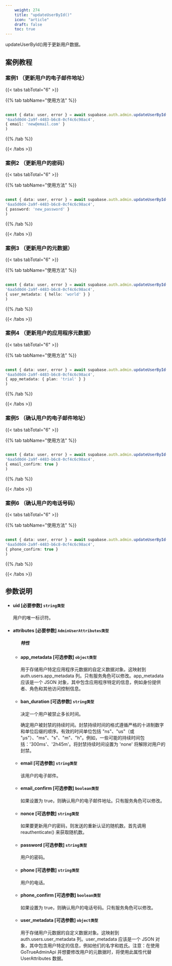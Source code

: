 ```yaml
---
    weight: 274
    title: "updateUserById()"
    icon: "article"
    draft: false
    toc: true
---
```



updateUserById()用于更新用户数据。

## 案例教程

### 案例1 （更新用户的电子邮件地址）

{{< tabs tabTotal="6" >}}


{{% tab tabName="使用方法" %}}



  ```ts
                                                                                
const { data: user, error } = await supabase.auth.admin.updateUserById(
  '6aa5d0d4-2a9f-4483-b6c8-0cf4c6c98ac4',
  { email: 'new@email.com' }
)
  ```



{{% /tab %}}

{{< /tabs >}}

### 案例2 （更新用户的密码）

{{< tabs tabTotal="6" >}}


{{% tab tabName="使用方法" %}}



  ```ts
                                                                                
const { data: user, error } = await supabase.auth.admin.updateUserById(
  '6aa5d0d4-2a9f-4483-b6c8-0cf4c6c98ac4',
  { password: 'new_password' }
)
  ```



{{% /tab %}}

{{< /tabs >}}

### 案例3 （更新用户的元数据）

{{< tabs tabTotal="6" >}}


{{% tab tabName="使用方法" %}}



  ```ts
                                                                                
const { data: user, error } = await supabase.auth.admin.updateUserById(
  '6aa5d0d4-2a9f-4483-b6c8-0cf4c6c98ac4',
  { user_metadata: { hello: 'world' } }
)
  ```



{{% /tab %}}

{{< /tabs >}}

### 案例4 （更新用户的应用程序元数据）

{{< tabs tabTotal="6" >}}


{{% tab tabName="使用方法" %}}



  ```ts
                                                                                
const { data: user, error } = await supabase.auth.admin.updateUserById(
  '6aa5d0d4-2a9f-4483-b6c8-0cf4c6c98ac4',
  { app_metadata: { plan: 'trial' } }
)
  ```



{{% /tab %}}

{{< /tabs >}}

### 案例5 （确认用户的电子邮件地址）

{{< tabs tabTotal="6" >}}


{{% tab tabName="使用方法" %}}



  ```ts
                                                                                
const { data: user, error } = await supabase.auth.admin.updateUserById(
  '6aa5d0d4-2a9f-4483-b6c8-0cf4c6c98ac4',
  { email_confirm: true }
)
  ```



{{% /tab %}}

{{< /tabs >}}

### 案例6 （确认用户的电话号码）

{{< tabs tabTotal="6" >}}


{{% tab tabName="使用方法" %}}



  ```ts
                                                                                
const { data: user, error } = await supabase.auth.admin.updateUserById(
  '6aa5d0d4-2a9f-4483-b6c8-0cf4c6c98ac4',
  { phone_confirm: true }
)
  ```



{{% /tab %}}

{{< /tabs >}}



## 参数说明


<ul className="method-list-group">
  

<li className="method-list-item">
  <h4 className="method-list-item-label">
    <span className="method-list-item-label-name">
      uid
    </span>
    <span className="method-list-item-label-badge required">
      [必要参数]
    </span>
    <span className="method-list-item-validation">
      <code>string类型</code>
    </span>
  </h4>
  <div class="method-list-item-description">


用户的唯一标识符。

  </div>
  
</li>



<li className="method-list-item">
  <h4 className="method-list-item-label">
    <span className="method-list-item-label-name">
      attributes
    </span>
    <span className="method-list-item-label-badge required">
      [必要参数]
    </span>
    <span className="method-list-item-validation">
      <code>AdminUserAttributes类型</code>
    </span>
  </h4>
  
<ul className="method-list-group">
  <h5 class="method-list-title method-list-title-isChild expanded">特性</h5>

<li className="method-list-item">
  <h4 className="method-list-item-label">
    <span className="method-list-item-label-name">
      app_metadata
    </span>
    <span className="method-list-item-label-badge false">
      [可选参数]
    </span>
    <span className="method-list-item-validation">
      <code>object类型</code>
    </span>
  </h4>
  <div class="method-list-item-description">

用于存储用户特定应用程序元数据的自定义数据对象。这映射到 auth.users.app_metadata 列。只有服务角色可以修改。app_metadata 应该是一个 JSON 对象，其中包含应用程序特定的信息，例如身份提供者、角色和其他访问控制信息。
  
  </div>
  
</li>


<li className="method-list-item">
  <h4 className="method-list-item-label">
    <span className="method-list-item-label-name">
      ban_duration
    </span>
    <span className="method-list-item-label-badge false">
      [可选参数]
    </span>
    <span className="method-list-item-validation">
      <code>string类型</code>
    </span>
  </h4>
  <div class="method-list-item-description">

决定一个用户被禁止多长时间。

确定用户被封禁的持续时间。封禁持续时间的格式遵循严格的十进制数字和单位后缀的顺序。有效的时间单位包括 "ns"、"us"（或 "µs"）、"ms"、"s"、"m"、"h"。例如，一些可能的持续时间包括：'300ms'、'2h45m'。将封禁持续时间设置为 'none' 将解除对用户的封禁。

  </div>
  
</li>


<li className="method-list-item">
  <h4 className="method-list-item-label">
    <span className="method-list-item-label-name">
      email
    </span>
    <span className="method-list-item-label-badge false">
      [可选参数]
    </span>
    <span className="method-list-item-validation">
      <code>string类型</code>
    </span>
  </h4>
  <div class="method-list-item-description">

该用户的电子邮件。

  </div>
  
</li>


<li className="method-list-item">
  <h4 className="method-list-item-label">
    <span className="method-list-item-label-name">
      email_confirm
    </span>
    <span className="method-list-item-label-badge false">
      [可选参数]
    </span>
    <span className="method-list-item-validation">
      <code>boolean类型</code>
    </span>
  </h4>
  <div class="method-list-item-description">

如果设置为 true，则确认用户的电子邮件地址。只有服务角色可以修改。

  </div>
  
</li>



<li className="method-list-item">
  <h4 className="method-list-item-label">
    <span className="method-list-item-label-name">
      nonce
    </span>
    <span className="method-list-item-label-badge false">
      [可选参数]
    </span>
    <span className="method-list-item-validation">
      <code>string类型</code>
    </span>
  </h4>
  <div class="method-list-item-description">

如果要更新用户的密码，则发送的重新认证的随机数。首先调用 reauthenticate() 来获取随机数。

  </div>
  
</li>





<li className="method-list-item">
  <h4 className="method-list-item-label">
    <span className="method-list-item-label-name">
      password
    </span>
    <span className="method-list-item-label-badge false">
      [可选参数]
    </span>
    <span className="method-list-item-validation">
      <code>string类型</code>
    </span>
  </h4>
  <div class="method-list-item-description">

用户的密码。

  </div>
  
</li>


<li className="method-list-item">
  <h4 className="method-list-item-label">
    <span className="method-list-item-label-name">
      phone
    </span>
    <span className="method-list-item-label-badge false">
      [可选参数]
    </span>
    <span className="method-list-item-validation">
      <code>string类型</code>
    </span>
  </h4>
  <div class="method-list-item-description">

用户的电话。

  </div>
  
</li>


<li className="method-list-item">
  <h4 className="method-list-item-label">
    <span className="method-list-item-label-name">
      phone_confirm
    </span>
    <span className="method-list-item-label-badge false">
      [可选参数]
    </span>
    <span className="method-list-item-validation">
      <code>boolean类型</code>
    </span>
  </h4>
  <div class="method-list-item-description">

如果设置为 true，则确认用户的电话号码。只有服务角色可以修改。

  </div>
  
</li>


<li className="method-list-item">
  <h4 className="method-list-item-label">
    <span className="method-list-item-label-name">
      user_metadata
    </span>
    <span className="method-list-item-label-badge false">
      [可选参数]
    </span>
    <span className="method-list-item-validation">
      <code>object类型</code>
    </span>
  </h4>
  <div class="method-list-item-description">

用于存储用户元数据的自定义数据对象。这映射到 auth.users.user_metadata 列。user_metadata 应该是一个 JSON 对象，其中包含用户特定的信息，例如他们的名字和姓氏。注意：在使用 GoTrueAdminApi 并想要修改用户的元数据时，将使用此属性代替 UserAttributes 数据。

  </div>
  
</li>

</ul>

</li>

</ul>












